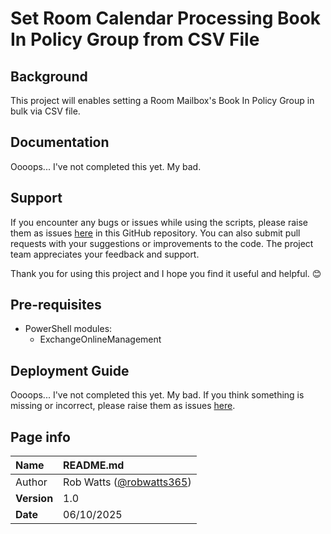 # Set Room Calendar Processing Book In Policy Group from CSV File

## Background
This project will enables setting a Room Mailbox's Book In Policy Group in bulk via CSV file. 

## Documentation
Oooops... I've not completed this yet. My bad. 

## Support
If you encounter any bugs or issues while using the scripts, please raise them as issues [here](https://github.com/robwatts365/ExchangeOnline-SetCalendarProcessing-BookInPolicy-Group/issues) in this GitHub repository. You can also submit pull requests with your suggestions or improvements to the code. The project team appreciates your feedback and support. 

Thank you for using this project and I hope you find it useful and helpful. 😊

## Pre-requisites
* PowerShell modules:
  * ExchangeOnlineManagement

## Deployment Guide
Oooops... I've not completed this yet. My bad. 
If you think something is missing or incorrect, please raise them as issues [here](https://github.com/robwatts365/ExchangeOnline-SetCalendarProcessing-BookInPolicy-Group/issues).

## Page info

| Name | README.md |
| :--- | :--- |
| Author | Rob Watts ([@robwatts365](https://github.com/robwatts365)) |
| **Version** | 1.0 |
| **Date** | 06/10/2025 |
